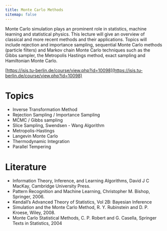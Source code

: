 ```yaml
---
title: Monte Carlo Methods
sitemap: false
---
```


Monte Carlo simulation plays an prominent role in statistics, machine learning and statistical physics. This lecture will give an overview of classical and more recent methods and their applications. Topics will include rejection and importance sampling, sequential Monte Carlo methods (particle filters) and Markov chain Monte Carlo techniques such as the Gibbs sampler, the Metropolis Hastings method, exact sampling and Hamiltonian Monte Carlo. 

[https://isis.tu-berlin.de/course/view.php?id=10098](https://isis.tu-berlin.de/course/view.php?id=10098)

# Topics

- Inverse Transformation Method
- Rejection Sampling / Importance Sampling
- MCMC / Gibbs sampling
- Slice Sampling, Swendsen - Wang Algorithm
- Metropolis-Hastings
- Langevin Monte Carlo
- Thermodynamic Integration
- Parallel Tempering

# Literature

- Information Theory, Inference, and Learning Algorithms, David J C MacKay, Cambridge University Press.
- Pattern Recognition and Machine Learning, Christopher M. Bishop, Springer, 2006.
- Kendall’s Advanced Theory of Statistics, Vol 2B: Bayesian Inference
- Simulation and the Monte Carlo Method, R. Y. Rubinstein and D. P. Kroese, Wiley, 2008.
- Monte Carlo Statistical Methods, C. P. Robert and G. Casella, Springer Texts in Statistics, 2004
